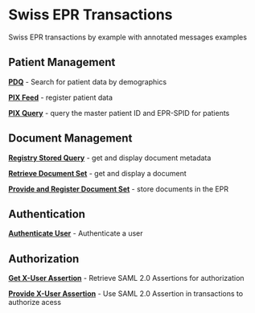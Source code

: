 # Swiss EPR Transactions
Swiss EPR transactions by example with annotated messages examples

## Patient Management

**[PDQ](../main/PDQ.md)** - Search for patient data by demographics

**[PIX Feed](../main/PIXFeed.md)** - register patient data

**[PIX Query](../main/PIXQuery.md)** - query the master patient ID and EPR-SPID for patients

## Document Management

**[Registry Stored Query](../main/RegistryStoredQuery.md)** - get and display document metadata

**[Retrieve Document Set](../main/RetrieveDocumentSet.md)** - get and display a document 

**[Provide and Register Document Set](../main/ProvideAndRegister.md)** - store documents in the EPR 

## Authentication

**[Authenticate User](../main/AuthenticateUser.md)** - Authenticate a user 

## Authorization

**[Get X-User Assertion](../main/GetXAssertion.md)** - Retrieve SAML 2.0 Assertions for authorization

**[Provide X-User Assertion](../main/ProvideXAssertion.md)** - Use SAML 2.0 Assertion in transactions to authorize acess
